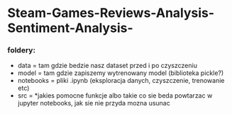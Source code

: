 # Steam-Games-Reviews-Analysis-Sentiment-Analysis-

### foldery:
- data = tam gdzie bedzie nasz dataset przed i po czyszczeniu
- model = tam gdzie zapiszemy wytrenowany model (biblioteka pickle?)
- notebooks = pliki .ipynb (eksploracja danych, czyszczenie, trenowanie etc)
- src = *jakies pomocne funkcje albo takie co sie beda powtarzac w jupyter notebooks, jak sie nie przyda mozna usunac